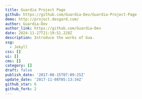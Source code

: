 ```yaml
---
title: Guardia Project Page
github: https://github.com/Guardia-Dev/Guardia-Project-Page
demo: http://project.desgard.com/
author: Guardia-Dev
author_link: https://github.com/Guardia-Dev
date: 2024-11-27T21:19:51.228Z
description: Introduce the works of Gua.
ssg:
  - Jekyll
css: []
ui: []
cms: []
category: []
draft: false
publish_date: '2017-08-15T07:09:25Z'
update_date: '2017-11-08T05:13:34Z'
github_star: 6
github_fork: 2
---
```

